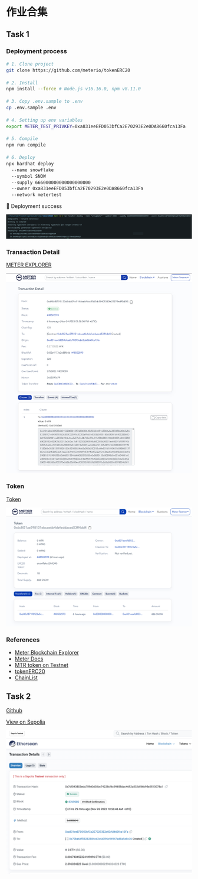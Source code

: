 # 作业合集

## Task 1

### Deployment process

```bash
# 1. Clone project
git clone https://github.com/meterio/tokenERC20

# 2. Install
npm install --force # Node.js v16.16.0, npm v8.11.0

# 3. Copy .env.sample to .env
cp .env.sample .env

# 4. Setting up env variables
export METER_TEST_PRIVKEY=0xa831eeEFD053bfCa2E70293E2e0DA8660fca13Fa

# 5. Compile
npm run compile

# 6. Deploy
npx hardhat deploy 
  --name snowflake 
  --symbol SNOW 
  --supply 666000000000000000000 
  --owner 0xa831eeEFD053bfCa2E70293E2e0DA8660fca13Fa 
  --network metertest
```

🎉 Deployment success 

![Deployment success](./images/deploy-success.png)

### Transaction Detail 

[METER EXPLORER](https://scan-warringstakes.meter.io/tx/0xd40cf871f8123a5c68f2cc91fdbadcf6cd9582dc50409350fe23278edff0d5f5)

![Transaction Detail](./images/transaction-detail.png)

### Token

[Token](https://scan-warringstakes.meter.io/address/0x6c8f21ae598131ebcae6b4defeddaced53ff4dd4)

![Token](./images/token.png)

### References

- [Meter Blockchain Explorer](https://scan-warringstakes.meter.io/)
- [Meter Docs](https://docs.meter.io/)
- [MTR token on Testnet](https://faucet-warringstakes.meter.io/)
- [tokenERC20](https://github.com/meterio/tokenERC20)
- [ChainList](https://chainlist.org/)

## Task 2

[Github](https://github.com/keyding/solidity_bootcamp_task2)

[View on Sepolia]( https://sepolia.etherscan.io/tx/0x7df043803eda759d0d38bc74228cf6c99655dac4652a532df86b95e2513078a1)

![NFT](./images/nft.png)